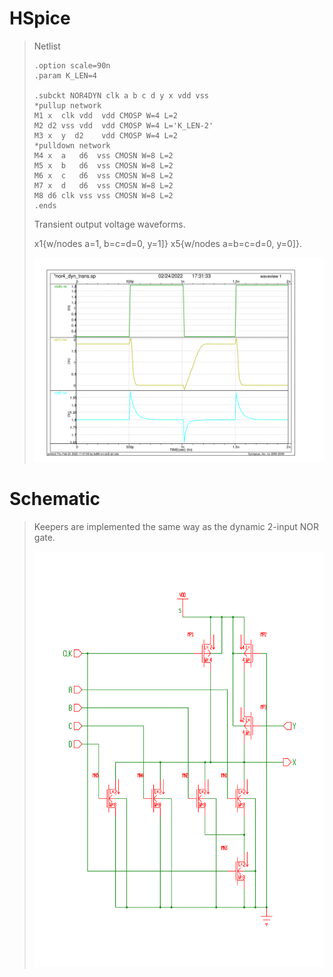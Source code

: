 # HSpice
>
> Netlist
> 
> ```
> .option scale=90n
> .param K_LEN=4
>
> .subckt NOR4DYN clk a b c d y x vdd vss
> *pullup network
> M1 x  clk vdd  vdd CMOSP W=4 L=2
> M2 d2 vss vdd  vdd CMOSP W=4 L='K_LEN-2'
> M3 x  y  d2    vdd CMOSP W=4 L=2
> *pulldown network
> M4 x  a   d6  vss CMOSN W=8 L=2
> M5 x  b   d6  vss CMOSN W=8 L=2
> M6 x  c   d6  vss CMOSN W=8 L=2
> M7 x  d   d6  vss CMOSN W=8 L=2
> M8 d6 clk vss vss CMOSN W=8 L=2
> .ends
> ```
> 
> Transient output voltage waveforms. 
>
> x1{w/nodes a=1, b=c=d=0, y=1]}
> x5{w/nodes a=b=c=d=0, y=0]}.
> 
> <img src="https://github.com/marz-dax/dynamic-cmos-cla-adder/blob/d9610a9983a75f9d7ac80f93380ec7d4152fe163/standard-cells/nor4-dyn/hspice/nor4_dyn_trans.png" width="800">
>
# Schematic
> Keepers are implemented the same way as the dynamic 2-input NOR gate.
> 
> <img src="https://github.com/marz-dax/dynamic-cmos-cla-adder/blob/f2d99f658f488e8e83a77c1b8d590519ab6af029/standard-cells/nor4-dyn/nor4_dyn_sch.png" width="800">
>